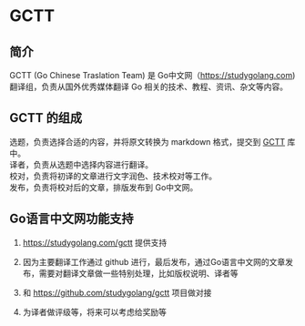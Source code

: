 # GCTT

## 简介

GCTT (Go Chinese Traslation Team) 是 Go中文网（https://studygolang.com) 翻译组，负责从国外优秀媒体翻译 Go 相关的技术、教程、资讯、杂文等内容。

## GCTT 的组成

选题，负责选择合适的内容，并将原文转换为 markdown 格式，提交到 [GCTT](https://github.com/studygolang/gctt) 库中。  
译者，负责从选题中选择内容进行翻译。  
校对，负责将初译的文章进行文字润色、技术校对等工作。  
发布，负责将校对后的文章，排版发布到 Go中文网。  

## Go语言中文网功能支持

1. https://studygolang.com/gctt 提供支持

2. 因为主要翻译工作通过 github 进行，最后发布，通过Go语言中文网的文章发布，需要对翻译文章做一些特别处理，比如版权说明、译者等

3. 和 https://github.com/studygolang/gctt 项目做对接

4. 为译者做评级等，将来可以考虑给奖励等